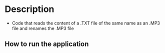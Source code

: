 # Description
- Code that reads the content of a .TXT file of the same name as an .MP3 file and renames the .MP3 file

<h2>How to run the application</h2>

